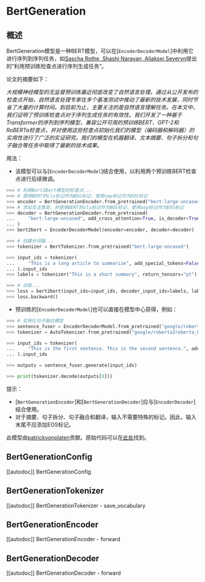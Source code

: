 <!--版权所有2020年HuggingFace团队。保留所有权利。

根据Apache许可证2.0版（“许可证”），你不得使用此文件，除非符合许可证的要求。你可以在以下网址获得许可证副本：

http://www.apache.org/licenses/LICENSE-2.0

除非适用法律要求或书面同意，根据许可证分发的软件基于“按原样”分发的基础上，不附带任何明示或暗示的担保或条件。请参阅许可证以了解许可证下的特定语言、条件和限制。

⚠️请注意，此文件是Markdown格式的，但包含了我们的文档生成器（类似MDX）的特定语法，可能无法在你的Markdown查看器中正确渲染。-->

# BertGeneration

## 概述

BertGeneration模型是一种BERT模型，可以在[`EncoderDecoderModel`]中利用它进行序列到序列任务，如[Sascha Rothe, Shashi Narayan, Aliaksei Severyn](https://arxiv.org/abs/1907.12461)提出的“利用预训练检查点进行序列生成任务”。

论文的摘要如下：

*大规模神经模型的无监督预训练最近彻底改变了自然语言处理。通过从公开发布的检查点开始，自然语言处理专家在多个基准测试中推动了最新的技术发展，同时节省了大量的计算时间。到目前为止，主要关注的是自然语言理解任务。在本文中，我们证明了预训练检查点对于序列生成任务的有效性。我们开发了一种基于Transformer的序列到序列模型，兼容公开可用的预训练BERT、GPT-2和RoBERTa检查点，并对使用这些检查点初始化我们的模型（编码器和解码器）的实用性进行了广泛的实证研究。我们的模型在机器翻译、文本摘要、句子拆分和句子融合等任务中取得了最新的技术成果。*

用法：

- 该模型可以与[`EncoderDecoderModel`]结合使用，以利用两个预训练BERT检查点进行后续微调。

```python
>>> # 利用Bert2Bert模型的检查点...
>>> # 使用BERT的cls标记作为BOS标记，使用sep标记作为EOS标记
>>> encoder = BertGenerationEncoder.from_pretrained("bert-large-uncased", bos_token_id=101, eos_token_id=102)
>>> # 添加互注意层，并使用BERT的cls标记作为BOS标记，使用sep标记作为EOS标记
>>> decoder = BertGenerationDecoder.from_pretrained(
...     "bert-large-uncased", add_cross_attention=True, is_decoder=True, bos_token_id=101, eos_token_id=102
... )
>>> bert2bert = EncoderDecoderModel(encoder=encoder, decoder=decoder)

>>> # 创建分词器...
>>> tokenizer = BertTokenizer.from_pretrained("bert-large-uncased")

>>> input_ids = tokenizer(
...     "This is a long article to summarize", add_special_tokens=False, return_tensors="pt"
... ).input_ids
>>> labels = tokenizer("This is a short summary", return_tensors="pt").input_ids

>>> # 训练...
>>> loss = bert2bert(input_ids=input_ids, decoder_input_ids=labels, labels=labels).loss
>>> loss.backward()
```

- 预训练的[`EncoderDecoderModel`]也可以直接在模型中心获得，例如：

```python
>>> # 实例化句子融合模型
>>> sentence_fuser = EncoderDecoderModel.from_pretrained("google/roberta2roberta_L-24_discofuse")
>>> tokenizer = AutoTokenizer.from_pretrained("google/roberta2roberta_L-24_discofuse")

>>> input_ids = tokenizer(
...     "This is the first sentence. This is the second sentence.", add_special_tokens=False, return_tensors="pt"
... ).input_ids

>>> outputs = sentence_fuser.generate(input_ids)

>>> print(tokenizer.decode(outputs[0]))
```

提示：

- [`BertGenerationEncoder`]和[`BertGenerationDecoder`]应与[`EncoderDecoder`]结合使用。
- 对于摘要、句子拆分、句子融合和翻译，输入不需要特殊的标记。因此，输入末尾不应添加EOS标记。

此模型由[patrickvonplaten](https://huggingface.co/patrickvonplaten)贡献。原始代码可以在[此处](https://tfhub.dev/s?module-type=text-generation&subtype=module,placeholder)找到。

## BertGenerationConfig

[[autodoc]] BertGenerationConfig

## BertGenerationTokenizer

[[autodoc]] BertGenerationTokenizer
    - save_vocabulary

## BertGenerationEncoder

[[autodoc]] BertGenerationEncoder
    - forward

## BertGenerationDecoder

[[autodoc]] BertGenerationDecoder
    - forward